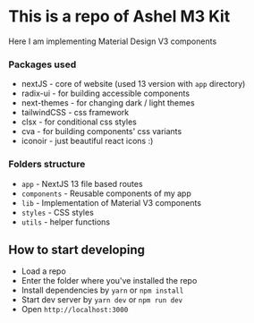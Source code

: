 # This is a repo of Ashel M3 Kit

Here I am implementing Material Design V3 components

### Packages used

- nextJS - core of website (used 13 version with `app` directory)
- radix-ui - for building accessible components
- next-themes - for changing dark / light themes
- tailwindCSS - css framework
- clsx - for conditional css styles
- cva - for building components' css variants
- iconoir - just beautiful react icons :)

### Folders structure
- `app` - NextJS 13 file based routes
- `components` - Reusable components of my app
- `lib` - Implementation of Material V3 components
- `styles` - CSS styles
- `utils` - helper functions

## How to start developing

- Load a repo
- Enter the folder where you've installed the repo
- Install dependencies by `yarn` or `npm install`
- Start dev server by `yarn dev` or `npm run dev`
- Open `http://localhost:3000`
